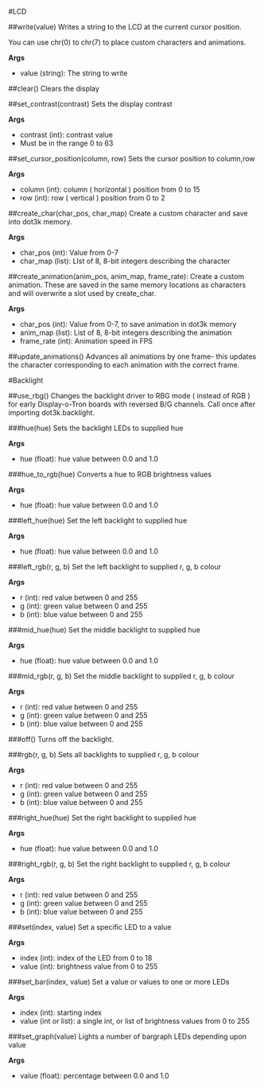 #LCD

##write(value)
Writes a string to the LCD at the current cursor position.

You can use chr(0) to chr(7) to place custom characters and animations.

**Args**
* value (string): The string to write

##clear()
Clears the display

##set_contrast(contrast)
Sets the display contrast

**Args**
* contrast (int): contrast value
* Must be in the range 0 to 63

##set_cursor_position(column, row)
Sets the cursor position to column,row

**Args**
* column (int): column ( horizontal ) position from 0 to 15
* row (int): row ( vertical ) position from 0 to 2

##create_char(char_pos, char_map)
Create a custom character and save into dot3k memory.

**Args**
* char_pos (int): Value from 0-7
* char_map (list): LIst of 8, 8-bit integers describing the character

##create_animation(anim_pos, anim_map, frame_rate):
Create a custom animation. These are saved in the same memory locations as characters and will overwrite a slot used by create_char.

**Args**
* char_pos (int): Value from 0-7, to save animation in dot3k memory
* anim_map (list): List of 8, 8-bit integers describing the animation
* frame_rate (int): Animation speed in FPS

##update_animations()
Advances all animations by one frame- this updates the character corresponding to each animation with the correct frame.

#Backlight

##use_rbg()
Changes the backlight driver to RBG mode ( instead of RGB ) for early Display-o-Tron boards with reversed B/G channels. Call once after importing dot3k.backlight.

###hue(hue)
Sets the backlight LEDs to supplied hue

**Args**
* hue (float): hue value between 0.0 and 1.0

###hue_to_rgb(hue)
Converts a hue to RGB brightness values

**Args**
* hue (float): hue value between 0.0 and 1.0

###left_hue(hue)
Set the left backlight to supplied hue

**Args**
* hue (float): hue value between 0.0 and 1.0

###left_rgb(r, g, b)
Set the left backlight to supplied r, g, b colour

**Args**
* r (int): red value between 0 and 255
* g (int): green value between 0 and 255
* b (int): blue value between 0 and 255

###mid_hue(hue)
Set the middle backlight to supplied hue

**Args**
* hue (float): hue value between 0.0 and 1.0

###mid_rgb(r, g, b)
Set the middle backlight to supplied r, g, b colour

**Args**
* r (int): red value between 0 and 255
* g (int): green value between 0 and 255
* b (int): blue value between 0 and 255

###off()
Turns off the backlight.

###rgb(r, g, b)
Sets all backlights to supplied r, g, b colour

**Args**
* r (int): red value between 0 and 255
* g (int): green value between 0 and 255
* b (int): blue value between 0 and 255

###right_hue(hue)
Set the right backlight to supplied hue

**Args**
* hue (float): hue value between 0.0 and 1.0

###right_rgb(r, g, b)
Set the right backlight to supplied r, g, b colour

**Args**
* r (int): red value between 0 and 255
* g (int): green value between 0 and 255
* b (int): blue value between 0 and 255

###set(index, value)
Set a specific LED to a value

**Args**
* index (int): index of the LED from 0 to 18
* value (int): brightness value from 0 to 255

###set_bar(index, value)
Set a value or values to one or more LEDs

**Args**
* index (int): starting index
* value (int or list): a single int, or list of brightness values from 0 to 255

###set_graph(value)
Lights a number of bargraph LEDs depending upon value

**Args**
* value (float): percentage between 0.0 and 1.0
